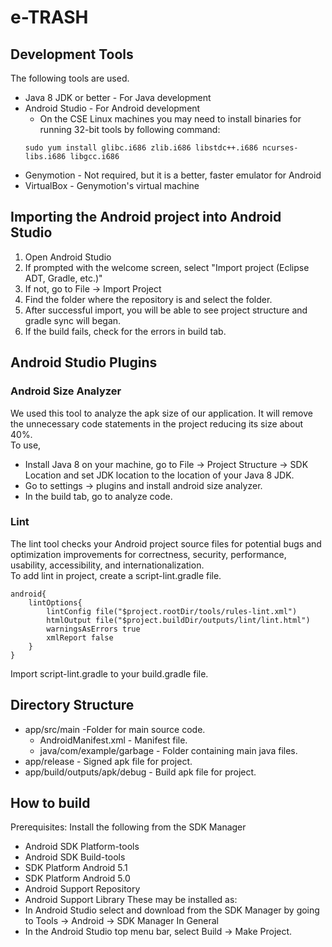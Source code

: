# e-TRASH #

## Development Tools ##

The following tools are used.
* Java 8 JDK or better - For Java development
* Android Studio - For Android development
   * On the CSE Linux machines you may need to install binaries for running 32-bit tools by following command:
   ```
   sudo yum install glibc.i686 zlib.i686 libstdc++.i686 ncurses-libs.i686 libgcc.i686
   ```
* Genymotion - Not required, but it is a better, faster emulator for Android
* VirtualBox - Genymotion's virtual machine


## Importing the Android project into Android Studio ##

1. Open Android Studio
2. If prompted with the welcome screen, select "Import project (Eclipse ADT, Gradle, etc.)"
3. If not, go to File -> Import Project
4. Find the folder where the repository is and select the folder.
5. After successful import, you will be able to see project structure and gradle sync will began.
6. If the build fails, check for the errors in build tab.


## Android Studio Plugins ##

### Android Size Analyzer ###
We used this tool to analyze the apk size of our application. It will remove the unnecessary code statements in the project reducing its size about 40%.  
To use, 
* Install Java 8 on your machine, go to File -> Project Structure -> SDK Location and set JDK location to the location of your Java 8 JDK. 
* Go to settings -> plugins and install android size analyzer.
* In the build tab, go to analyze code.


### Lint ###
The lint tool checks your Android project source files for potential bugs and optimization improvements for correctness, security, performance, usability, accessibility, and internationalization.  
To add lint in project, create a script-lint.gradle file. 
```
android{
    lintOptions{
        lintConfig file("$project.rootDir/tools/rules-lint.xml")
        htmlOutput file("$project.buildDir/outputs/lint/lint.html")
        warningsAsErrors true
        xmlReport false
    }
}
```
Import script-lint.gradle to your build.gradle file.



## Directory Structure ##

* app/src/main -Folder for main source code.
   * AndroidManifest.xml - Manifest file.
   * java/com/example/garbage - Folder containing main java files.
* app/release - Signed apk file for project.
* app/build/outputs/apk/debug - Build apk file for project.


## How to build ##

Prerequisites: Install the following from the SDK Manager
* Android SDK Platform-tools
* Android SDK Build-tools
* SDK Platform Android 5.1
* SDK Platform Android 5.0
* Android Support Repository
* Android Support Library
These may be installed as:
* In Android Studio select and download from the SDK Manager by going to Tools -> Android -> SDK Manager
In General
* In the Android Studio top menu bar, select Build -> Make Project.

